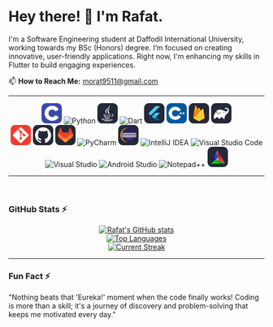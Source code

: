 # Hey there! 👋 I'm Rafat.

I'm a Software Engineering student at Daffodil International University, working towards my BSc (Honors) degree. I’m focused on creating innovative, user-friendly applications. Right now, I'm enhancing my skills in Flutter to build engaging experiences.

📫 **How to Reach Me:** [morat9511@gmail.com](mailto:morat9511@gmail.com)

---

<div align="center">

<img src="https://raw.githubusercontent.com/tandpfun/skill-icons/main/icons/C.svg" width="40" height="40" alt="C" />
<img src="https://raw.githubusercontent.com/yurijserrano/Github-Profile-Readme-Logos/master/programming%20languages/python.svg" width="40" height="40" alt="Python" />
<img src="https://raw.githubusercontent.com/tandpfun/skill-icons/main/icons/Java-Dark.svg" width="40" height="40" alt="Java" />
<img src="https://raw.githubusercontent.com/yurijserrano/Github-Profile-Readme-Logos/master/programming%20languages/dart.svg" width="40" height="40" alt="Dart" />
<img src="https://github.com/tandpfun/skill-icons/blob/main/icons/Flutter-Dark.svg" width="40" height="40" alt="Flutter" />
<img src="https://raw.githubusercontent.com/tandpfun/skill-icons/main/icons/CPP.svg" width="40" height="40" alt="C++" />
<img src="https://github.com/tandpfun/skill-icons/blob/main/icons/Firebase-Dark.svg" width="40" height="40" alt="Firebase" />
<img src="https://github.com/tandpfun/skill-icons/blob/main/icons/Gradle-Dark.svg" width="40" height="40" alt="Gradle" />

</div>

<div align="center">

<img src="https://raw.githubusercontent.com/tandpfun/skill-icons/main/icons/Git.svg" width="40" height="40" alt="Git" />
<img src="https://github.com/tandpfun/skill-icons/blob/main/icons/Github-Dark.svg" width="40" height="40" alt="GitHub" />
<img src="https://github.com/tandpfun/skill-icons/blob/main/icons/GitLab-Dark.svg" width="40" height="40" alt="GitLab" />
<img src="https://raw.githubusercontent.com/yurijserrano/Github-Profile-Readme-Logos/master/ides/pycharm.svg" width="40" height="40" alt="PyCharm" />
<img src="https://github.com/tandpfun/skill-icons/blob/main/icons/Eclipse-Dark.svg" width="40" height="40" alt="Eclipse" />
<img src="https://raw.githubusercontent.com/yurijserrano/Github-Profile-Readme-Logos/master/ides/intellij.svg" width="40" height="40" alt="IntelliJ IDEA" />
<img src="https://raw.githubusercontent.com/yurijserrano/Github-Profile-Readme-Logos/master/text%20editors/vscode.svg" width="40" height="40" alt="Visual Studio Code" />
<img src="https://raw.githubusercontent.com/yurijserrano/Github-Profile-Readme-Logos/master/ides/vs-studio.svg" width="40" height="40" alt="Visual Studio" />
<img src="https://raw.githubusercontent.com/yurijserrano/Github-Profile-Readme-Logos/master/ides/android-studio.svg" width="40" height="40" alt="Android Studio" />
<img src="https://raw.githubusercontent.com/yurijserrano/Github-Profile-Readme-Logos/master/text%20editors/notepad%2B%2B.png" width="40" height="40" alt="Notepad++" />
<img src="https://github.com/tandpfun/skill-icons/blob/main/icons/CMake-Dark.svg" width="40" height="40" alt="CMake" />

</div>

---

<br> <!-- Add space before stats -->
### GitHub Stats ⚡
<div align="center">
    <a href="https://github.com/as-morat">
        <img src="https://github-readme-stats.vercel.app/api?username=as-morat&show_icons=true&theme=radical" alt="Rafat's GitHub stats" height="180" />
    </a>
    <br>
    <a href="https://github.com/as-morat">
        <img src="https://github-readme-stats.vercel.app/api/top-langs/?username=as-morat&layout=compact&theme=radical" alt="Top Languages" height="130" />
    </a>
    <br>
    <a href="https://github.com/as-morat">
        <img src="https://github-readme-streak-stats.herokuapp.com/?user=as-morat&theme=radical" alt="Current Streak" height="180" />
    </a>
</div>

---

### **Fun Fact** ⚡
"Nothing beats that 'Eureka!' moment when the code finally works! Coding is more than a skill; it's a journey of discovery and problem-solving that keeps me motivated every day."
